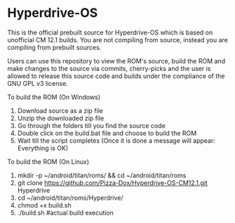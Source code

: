 # Hyperdrive-OS

This is the official prebuilt source for Hyperdrive-OS which is based on unofficial CM 12.1 builds.
You are not compiling from source, instead you are compiling from prebuilt sources.

Users can use this repository to view the ROM's source, build the ROM and make changes to the source via commits, cherry-picks and the user is allowed to release this source code and builds under the compliance of the GNU GPL v3 license.

To build the ROM (On Windows)

1. Download source as a zip file
2. Unzip the downloaded zip file
3. Go through the folders till you find the source code 
4. Double click on the build.bat file and choose to build the ROM
5. Wait till the script completes (Once it is done a message will appear: Everything is OK)

To build the ROM (On Linux)

1. mkdir -p ~/android/titan/roms/ && cd ~/android/titan/roms
2. git clone https://github.com/Pizza-Dox/Hyperdrive-OS-CM12.1.git Hyperdrive
3. cd ~/android/titan/roms/Hyperdrive/
4. chmod +x build.sh
5. ./build.sh #actual build execution
